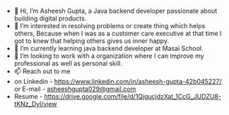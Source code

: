 - 👋 Hi, I’m Asheesh Gupta, a Java backend developer passionate about building digital products.
- 👀 I’m interested in resolving problems or create thing which helps others, Because when I was as a customer care executive at that time I got to knew that helping others gives us inner happy.
- 🌱 I’m currently learning java backend developer at Masai School.
- 💞️ I’m looking to work with a organization where I can improve my professional as well as personal skill.
- 📫 Reach out to me
- on Linkedin - https://www.linkedin.com/in/asheesh-gupta-42b045227/ or E-mail - asheeshgupta029@gmail.com
- Resume - https://drive.google.com/file/d/1QjgucjdzXat_1CcG_JUDZU8-tKNz_Dyl/view

<!---
asheesh2025/asheesh2025 is a ✨ special ✨ repository because its `README.md` (this file) appears on your GitHub profile.
You can click the Preview link to take a look at your changes.
--->

